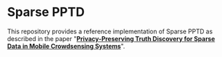 # Sparse PPTD

This repository provides a reference implementation of Sparse PPTD as described in the paper "**[Privacy-Preserving Truth Discovery for Sparse Data in Mobile Crowdsensing Systems](https://ieeexplore.ieee.org/abstract/document/9685134)**".
